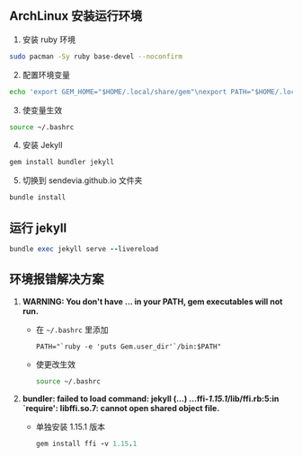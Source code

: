 ## ArchLinux 安装运行环境

1. 安装 ruby 环境

```bash
sudo pacman -Sy ruby base-devel --noconfirm
```

2. 配置环境变量

```bash
echo 'export GEM_HOME="$HOME/.local/share/gem"\nexport PATH="$HOME/.local/share/gem/ruby/3.0.0/bin:$PATH"' >> ~/.bashrc
```

3. 使变量生效

```bash
source ~/.bashrc
```

4. 安装 Jekyll

```ruby
gem install bundler jekyll
```

5. 切换到 sendevia.github.io 文件夹

```ruby
bundle install
```

## 运行 jekyll

```ruby
bundle exec jekyll serve --livereload
```

## 环境报错解决方案

1. **WARNING: You don't have ... in your PATH, gem executables will not run.**

   - 在 `~/.bashrc` 里添加
     ```shell
     PATH="`ruby -e 'puts Gem.user_dir'`/bin:$PATH"
     ```
   - 使更改生效
     ```bash
     source ~/.bashrc
     ```

2. **bundler: failed to load command: jekyll (...)
   ...ffi-_1.15.1_/lib/ffi.rb:5:in `require': libffi.so.7: cannot open shared object file.**
   - 单独安装 1.15.1 版本
     ```ruby
     gem install ffi -v 1.15.1
     ```
